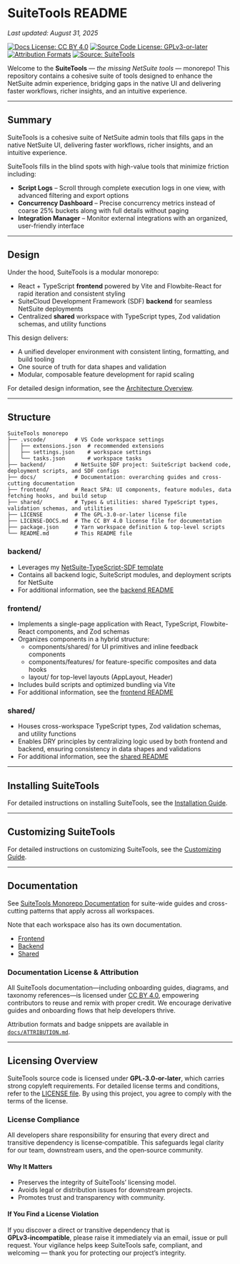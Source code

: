 # SuiteTools README

_Last updated: August 31, 2025_

<!-- License badges: keep in sync with LICENSE, LICENSE-DOCS.md and ATTRIBUTION.md -->
[![Docs License: CC BY 4.0](https://img.shields.io/badge/Docs%20License-CC%20BY%204.0-lightgrey.svg)](LICENSE-DOCS.md) [![Source Code License: GPLv3-or-later](https://img.shields.io/badge/Source%20Code-GPLv3--or--later-yellow.svg)](LICENSE)
[![Attribution Formats](https://img.shields.io/badge/Attribution%20Formats-Markdown%20%26%20Plain%20Text-blue)](ATTRIBUTION.md) [![Source: SuiteTools](https://img.shields.io/badge/Source-SuiteTools-green)](https://github.com/mattplant/SuiteTools/)

Welcome to the **SuiteTools** — *the missing NetSuite tools* — monorepo! This repository contains a cohesive suite of tools designed to enhance the NetSuite admin experience, bridging gaps in the native UI and delivering faster workflows, richer insights, and an intuitive experience.

---

## Summary

SuiteTools is a cohesive suite of NetSuite admin tools that fills gaps in the native NetSuite UI, delivering faster workflows, richer insights, and an intuitive experience.

SuiteTools fills in the blind spots with high-value tools that minimize friction including:

- **Script Logs** – Scroll through complete execution logs in one view, with advanced filtering and export options
- **Concurrency Dashboard** – Precise concurrency metrics instead of coarse 25% buckets along with full details without paging
- **Integration Manager** – Monitor external integrations with an organized, user-friendly interface

---

## Design

Under the hood, SuiteTools is a modular monorepo:

- React + TypeScript **frontend** powered by Vite and Flowbite-React for rapid iteration and consistent styling
- SuiteCloud Development Framework (SDF) **backend** for seamless NetSuite deployments
- Centralized **shared** workspace with TypeScript types, Zod validation schemas, and utility functions

This design delivers:

- A unified developer environment with consistent linting, formatting, and build tooling
- One source of truth for data shapes and validation
- Modular, composable feature development for rapid scaling

For detailed design information, see the [Architecture Overview](docs/architecture.md).

---

## Structure

```plaintext
SuiteTools monorepo
├── .vscode/         # VS Code workspace settings
│   ├── extensions.json  # recommended extensions
│   ├── settings.json    # workspace settings
│   └── tasks.json       # workspace tasks
├── backend/         # NetSuite SDF project: SuiteScript backend code, deployment scripts, and SDF configs
├── docs/            # Documentation: overarching guides and cross-cutting documentation
├── frontend/        # React SPA: UI components, feature modules, data fetching hooks, and build setup
├── shared/          # Types & utilities: shared TypeScript types, validation schemas, and utilities
├── LICENSE          # The GPL-3.0-or-later license file
├── LICENSE-DOCS.md  # The CC BY 4.0 license file for documentation
├── package.json     # Yarn workspace definition & top-level scripts
└── README.md        # This README file
```

### backend/

- Leverages my [NetSuite-TypeScript-SDF template](https://github.com/mattplant/NetSuite-TypeScript-SDF)
- Contains all backend logic, SuiteScript modules, and deployment scripts for NetSuite
- For additional information, see the [backend README](backend/README.md)

### frontend/

- Implements a single-page application with React, TypeScript, Flowbite-React components, and Zod schemas
- Organizes components in a hybrid structure:
  - components/shared/ for UI primitives and inline feedback components
  - components/features/ for feature-specific composites and data hooks
  - layout/ for top-level layouts (AppLayout, Header)
- Includes build scripts and optimized bundling via Vite
- For additional information, see the [frontend README](frontend/README.md)

### shared/

- Houses cross-workspace TypeScript types, Zod validation schemas, and utility functions
- Enables DRY principles by centralizing logic used by both frontend and backend, ensuring consistency in data shapes and validations
- For additional information, see the [shared README](shared/README.md)

---

## Installing SuiteTools

For detailed instructions on installing SuiteTools, see the [Installation Guide](docs/installation.md).

---

## Customizing SuiteTools

For detailed instructions on customizing SuiteTools, see the [Customizing Guide](docs/customizing.md).

---

## Documentation

See [SuiteTools Monorepo Documentation](docs/README.md) for suite-wide guides and cross-cutting patterns that apply across all workspaces.

Note that each workspace also has its own documentation.

- [Frontend](frontend/README.md)
- [Backend](backend/README.md)
- [Shared](shared/README.md)

### Documentation License & Attribution

All SuiteTools documentation—including onboarding guides, diagrams, and taxonomy references—is licensed under [CC BY 4.0](./LICENSE-DOCS.md), empowering contributors to reuse and remix with proper credit. We encourage derivative guides and onboarding flows that help developers thrive.

Attribution formats and badge snippets are available in [`docs/ATTRIBUTION.md`](./docs/ATTRIBUTION.md).

---

## Licensing Overview

SuiteTools source code is licensed under **GPL‑3.0‑or‑later**, which carries strong copyleft requirements. For detailed license terms and conditions, refer to the [LICENSE file](LICENSE). By using this project, you agree to comply with the terms of the license.

### License Compliance

All developers share responsibility for ensuring that every direct and transitive dependency is license‑compatible.
This safeguards legal clarity for our team, downstream users, and the open‑source community.

#### Why It Matters

- Preserves the integrity of SuiteTools’ licensing model.
- Avoids legal or distribution issues for downstream projects.
- Promotes trust and transparency with community.

#### If You Find a License Violation

If you discover a direct or transitive dependency that is **GPLv3‑incompatible**, please raise it immediately via an email, issue or pull request. Your vigilance helps keep SuiteTools safe, compliant, and welcoming — thank you for protecting our project’s integrity.
